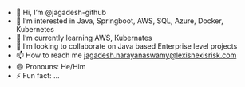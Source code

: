 - 👋 Hi, I’m @jagadesh-github
- 👀 I’m interested in Java, Springboot, AWS, SQL, Azure, Docker, Kubernetes
- 🌱 I’m currently learning AWS, Kubernates
- 💞️ I’m looking to collaborate on Java based Enterprise level projects
- 📫 How to reach me jagadesh.narayanaswamy@lexisnexisrisk.com
- 😄 Pronouns: He/Him
- ⚡ Fun fact: ...

<!---
jagadesh-github/jagadesh-github is a ✨ special ✨ repository because its `README.md` (this file) appears on your GitHub profile.
You can click the Preview link to take a look at your changes.
--->
